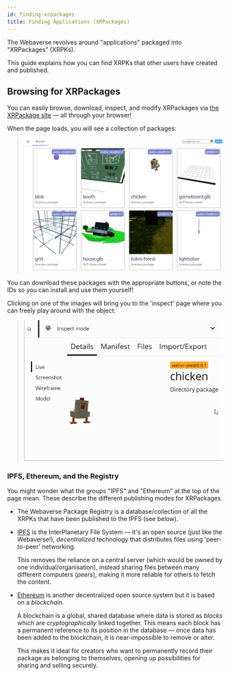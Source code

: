 ```yaml
---
id: finding-xrpackages
title: Finding Applications (XRPackages)
---
```


The Webaverse revolves around "applications" packaged into "XRPackages" (XRPKs).

This guide explains how you can find XRPKs that other users have created and published.

## Browsing for XRPackages

You can easily browse, download, inspect, and modify XRPackages via <a href="https://xrpackage.org/browse.html" target="_blank" rel="noopener noreferrer">the XRPackage site</a> &mdash; all through your browser!

When the page loads, you will see a collection of packages:

> ![XRPackage Browse page](/img/xrpackage-browse.png)

You can download these packages with the appropriate buttons, or note the IDs so you can install and use them yourself!

Clicking on one of the images will bring you to the 'inspect' page where you can freely play around with the object:

> ![XRPackage 'chicken' inspection](/img/chicken-inspect.gif)

### IPFS, Ethereum, and the Registry

You might wonder what the groups "IPFS" and "Ethereum" at the top of the page mean. These describe the different publishing modes for XRPackages.

- The Webaverse Package Registry is a database/collection of all the XRPKs that have been published to the IPFS (see below).

- <a href="https://ipfs.io/" target="_blank" rel="noopener noreferrer">IPFS</a> is the InterPlanetary File System &mdash; it's an open source (just like the Webaverse!), _decentralized_ technology that distributes files using 'peer-to-peer' networking.

  This removes the reliance on a central server (which would be owned by one individual/organisation), instead sharing files between many different computers (_peers_), making it more reliable for others to fetch the content.

- <a href="https://ethereum.org/" target="_blank" rel="noopener noreferrer">Ethereum</a> is another decentralized open source system but it is based on a _blockchain_.

  A blockchain is a global, shared database where data is stored as _blocks_ which are _cryptographically_ linked together. This means each block has a permanent reference to its position in the database &mdash; once data has been added to the blockchain, it is near-impossible to remove or alter.

  This makes it ideal for creators who want to permanently record their package as belonging to themselves, opening up possibilities for sharing and selling securely.
